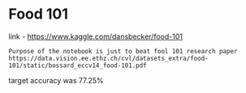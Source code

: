 # Food 101

link - https://www.kaggle.com/dansbecker/food-101

`Purpose of the notebook is just to beat fool 101 research paper https://data.vision.ee.ethz.ch/cvl/datasets_extra/food-101/static/bossard_eccv14_food-101.pdf`

target accuracy was 77.25%
